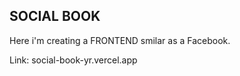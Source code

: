 <h2>SOCIAL BOOK</h2>

<p>Here i'm creating a FRONTEND smilar as a Facebook.</p>

<p>Link: social-book-yr.vercel.app</p>
